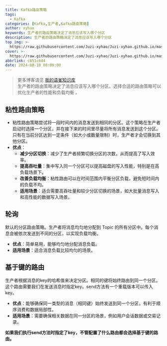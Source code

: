 ```yaml
---
title: Kafka路由策略
tags:
  - Kafka
categories: [Kafka,生产者,Kafka路由策略]
author: xyhao
keywords: 生产者的路由策略决定了消息应该写入哪个分区
description: 生产者的路由策略决定了消息应该写入哪个分区
top_img: >-
  https://raw.githubusercontent.com/Juzi-xyhao/Juzi-xyhao.github.io/master/assets/articleCover/Kafka.png
cover: >-
  https://raw.githubusercontent.com/Juzi-xyhao/Juzi-xyhao.github.io/master/assets/articleCover/Kafka.png
abbrlink: c851c644
date: 2024-08-18 00:00:00
---
```




> 更多博客请见 [我的语雀知识库](https://www.yuque.com/u41117719/xd1qgc)  
> 生产者的路由策略决定了消息应该写入哪个分区。选择合适的路由策略可以优化生产者的性能和负载均衡 。

## 粘性路由策略

- 粘性路由策略尝试将一段时间内的消息发送到相同的分区。这个策略在生产者启动时选择一个分区，并在接下来的时间里尽量将所有消息发送到这个分区。只有在当前分区达到一定条件（如大小或数量限制）时，生产者才会切换到其他分区。
- **优点**：
   - **减少分区切换**：减少了生产者频繁切换分区的次数，从而提高了写入效率。
   - **提高吞吐量**：集中写入同一个分区可以提高磁盘的写入性能，特别是在高负载场景下。
   - **改善负载均衡**：粘性路由可以在时间范围内平衡分区负载，避免短时间内的负载不均。
   - **适用场景**：适合需要高吞吐量和较少分区切换的场景，如大批量消息写入和高性能的数据写入场景。

## 轮询
 默认的分区路由策略。生产者将消息均匀地分配到 Topic 的所有分区中。每个消息会被依次发送到不同的分区，以实现负载均衡。  

- **优点**：简单易用，能够均匀地分配消息负载。
- **适用场景**：适合消息负载比较均匀的场景。

## 基于键的路由
 生产者根据消息的key的哈希值来决定分区。相同的键将始终路由到同一个分区。  这个路由需要我们在发送消息时指定key。send方法有一个重载版本可以传入key。

- **优点**：能够确保同一类型的消息（相同键）始终发送到同一个分区，有利于顺序消费和数据局部性。
- **适用场景**：需要确保相关数据在同一分区的场景，例如用户会话数据或交易记录。

**如果我们执行send方法时指定了key，不管配置了什么路由都会选择基于键的路由。**

